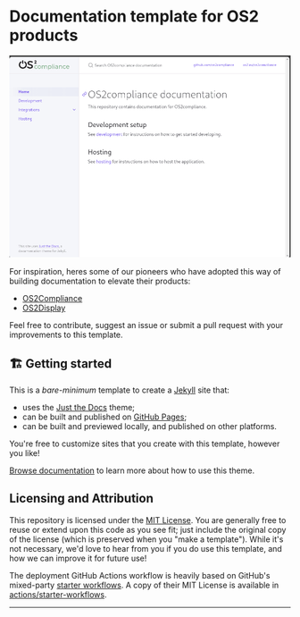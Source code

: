 # Documentation template for OS2 products

![](./image/README/1704965197651.gif)

For inspiration, heres some of our pioneers who have adopted this way of building documentation to elevate their products:

- [OS2Compliance](https://github.com/OS2compliance/OS2compliance-docs)
- [OS2Display](https://github.com/os2display/display-docs)

Feel free to contribute, suggest an issue or submit a pull request with your improvements to this template.


## 🏗️ Getting started 

This is a *bare-minimum* template to create a [Jekyll][Jekyll] site that:

- uses the [Just the Docs][Just the Docs] theme;
- can be built and published on [GitHub Pages][GitHub Pages];
- can be built and previewed locally, and published on other platforms.

You're free to customize sites that you create with this template, however you like!

[Browse documentation][Just the Docs] to learn more about how to use this theme.

## Licensing and Attribution

This repository is licensed under the [MIT License][MIT License]. You are generally free to reuse or extend upon this code as you see fit; just include the original copy of the license (which is preserved when you "make a template"). While it's not necessary, we'd love to hear from you if you do use this template, and how we can improve it for future use!

The deployment GitHub Actions workflow is heavily based on GitHub's mixed-party [starter workflows][starter workflows]. A copy of their MIT License is available in [actions/starter-workflows][actions/starter-workflows].

---

[Jekyll]: https://jekyllrb.com
[Just the Docs]: https://just-the-docs.github.io/just-the-docs/
[GitHub Pages]: https://docs.github.com/en/pages
[GitHub Pages / Actions workflow]: https://github.blog/changelog/2022-07-27-github-pages-custom-github-actions-workflows-beta/
[Bundler]: https://bundler.io
[use this template]: https://github.com/just-the-docs/just-the-docs-template/generate
[`jekyll-default-layout`]: https://github.com/benbalter/jekyll-default-layout
[`jekyll-seo-tag`]: https://jekyll.github.io/jekyll-seo-tag
[MIT License]: https://en.wikipedia.org/wiki/MIT_License
[starter workflows]: https://github.com/actions/starter-workflows/blob/main/pages/jekyll.yml
[actions/starter-workflows]: https://github.com/actions/starter-workflows/blob/main/LICENSE
[^1]: [It can take up to 10 minutes for changes to your site to publish after you push the changes to GitHub](https://docs.github.com/en/pages/setting-up-a-github-pages-site-with-jekyll/creating-a-github-pages-site-with-jekyll#creating-your-site).
